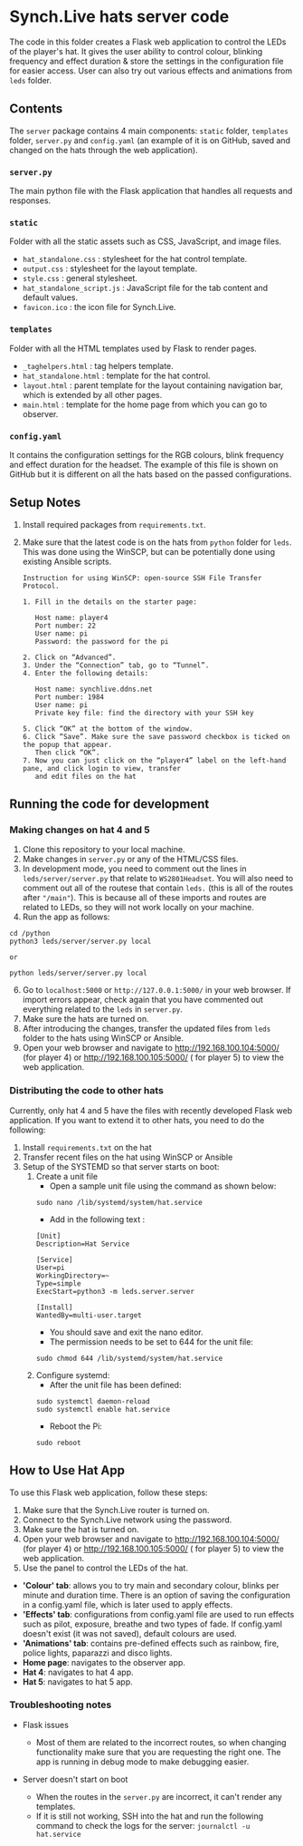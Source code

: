 # Synch.Live hats server code

The code in this folder creates a Flask web application to control the LEDs
of the player's hat. It gives the user ability to control colour, blinking
frequency and effect duration & store the settings in the configuration file
for easier access. User can also try out various effects and animations from
`leds` folder.

## Contents

The `server` package contains 4 main components: `static` folder, `templates` folder, `server.py`
and `config.yaml` (an example of it is on GitHub, saved and changed on the hats through the web application).

### `server.py`

The main python file with the Flask application that handles all requests and responses.

### `static`

Folder with all the static assets such as CSS, JavaScript, and image files.

- `hat_standalone.css` : stylesheet for the hat control template.
- `output.css` : stylesheet for the layout template.
- `style.css` : general stylesheet.
- `hat_standalone_script.js` : JavaScript file for the tab content and default values.
- `favicon.ico` : the icon file for Synch.Live.

### `templates`

Folder with all the HTML templates used by Flask to render pages.

- `_taghelpers.html` : tag helpers template.
- `hat_standalone.html` : template for the hat control.
- `layout.html` : parent template for the layout containing navigation bar, which is extended by all other pages.
- `main.html` : template for the home page from which you can go to observer.

### `config.yaml`

It contains the configuration settings for the RGB colours, blink frequency and effect duration for the headset. The
example of this file is shown on GitHub but it is different on all the hats based on the passed configurations.

## Setup Notes

1. Install required packages from `requirements.txt`.
2. Make sure that the latest code is on the hats from `python` folder for `leds`. This was done using the WinSCP, but
   can be potentially done using existing Ansible scripts.

    ``` 
    Instruction for using WinSCP: open-source SSH File Transfer Protocol.
   
    1. Fill in the details on the starter page:
    
       Host name: player4
       Port number: 22
       User name: pi
       Password: the password for the pi

    2. Click on “Advanced”.
    3. Under the “Connection” tab, go to “Tunnel”.
    4. Enter the following details: 
       
       Host name: synchlive.ddns.net
       Port number: 1984
       User name: pi
       Private key file: find the directory with your SSH key
   
    5. Click “OK” at the bottom of the window.
    6. Click “Save”. Make sure the save password checkbox is ticked on the popup that appear.
       Then click “OK”.
    7. Now you can just click on the “player4” label on the left-hand pane, and click login to view, transfer
       and edit files on the hat
    ```

## Running the code for development

### Making changes on hat 4 and 5

1. Clone this repository to your local machine.
2. Make changes in `server.py` or any of the HTML/CSS files.
3. In development mode, you need to comment out the lines in `leds/server/server.py` that relate
   to `WS2801Headset`. You will also need to comment out all of the routese that contain `leds.` (this is all of the
   routes after `"/main"`). This is because all of these imports and routes are related to LEDs, so they will not work
   locally on your machine.
5. Run the app as follows:

 ```
 cd /python
 python3 leds/server/server.py local
 
 or 
 
 python leds/server/server.py local
 ```

6. Go to `localhost:5000` or `http://127.0.0.1:5000/` in your web browser. If import errors appear, check again that
   you have commented out everything related to the `leds` in `server.py`.
7. Make sure the hats are turned on.
8. After introducing the changes, transfer the updated files from `leds` folder to the hats using WinSCP or Ansible.
9. Open your web browser and navigate to http://192.168.100.104:5000/ (for player 4) or http://192.168.100.105:5000/ (
   for player 5) to view the web application.

### Distributing the code to other hats

Currently, only hat 4 and 5 have the files with recently developed Flask web application. If you want to extend it to
other hats, you need to do the following:

1. Install `requirements.txt` on the hat
2. Transfer recent files on the hat using WinSCP or Ansible
3. Setup of the SYSTEMD so that server starts on boot:
    1. Create a unit file
        - Open a sample unit file using the command as shown below:
        ```
        sudo nano /lib/systemd/system/hat.service
       ```
        - Add in the following text :
        ```
       [Unit]
       Description=Hat Service
       
       [Service]
       User=pi
       WorkingDirectory=~
       Type=simple
       ExecStart=python3 -m leds.server.server
       
       [Install]
       WantedBy=multi-user.target
       ```
        - You should save and exit the nano editor.
        - The permission needs to be set to 644 for the unit file:
       ```
       sudo chmod 644 /lib/systemd/system/hat.service
       ```
    2. Configure systemd:
        - After the unit file has been defined:
        ```
       sudo systemctl daemon-reload
       sudo systemctl enable hat.service
       ```
        - Reboot the Pi:
       ```
       sudo reboot
       ```

## How to Use Hat App

To use this Flask web application, follow these steps:

1. Make sure that the Synch.Live router is turned on.
2. Connect to the Synch.Live network using the password.
3. Make sure the hat is turned on.
4. Open your web browser and navigate to http://192.168.100.104:5000/ (for player 4) or http://192.168.100.105:5000/ (
   for player 5) to view the web application.
5. Use the panel to control the LEDs of the hat.

- **'Colour' tab**: allows you to try main and secondary colour, blinks per minute and duration time. There is an
  option of saving the configuration in a config.yaml file, which is later used to apply effects.
- **'Effects' tab**: configurations from config.yaml file are used to run effects such as pilot, exposure, breathe and
  two
  types of fade. If config.yaml doesn't exist (it was not saved), default colours are used.
- **'Animations' tab**: contains pre-defined effects such as rainbow, fire, police lights, paparazzi and disco lights.
- **Home page**: navigates to the observer app.
- **Hat 4**: navigates to hat 4 app.
- **Hat 5**: navigates to hat 5 app.

### Troubleshooting notes

- Flask issues
    - Most of them are related to the incorrect routes, so when changing functionality make sure that you are
      requesting the right one. The app is running in debug mode to make debugging easier.

- Server doesn't start on boot
    - When the routes in the `server.py` are incorrect, it can't render any templates.
    - If it is still not working, SSH into the hat and run the following command to check the logs for the server:
      ```journalctl -u hat.service```
